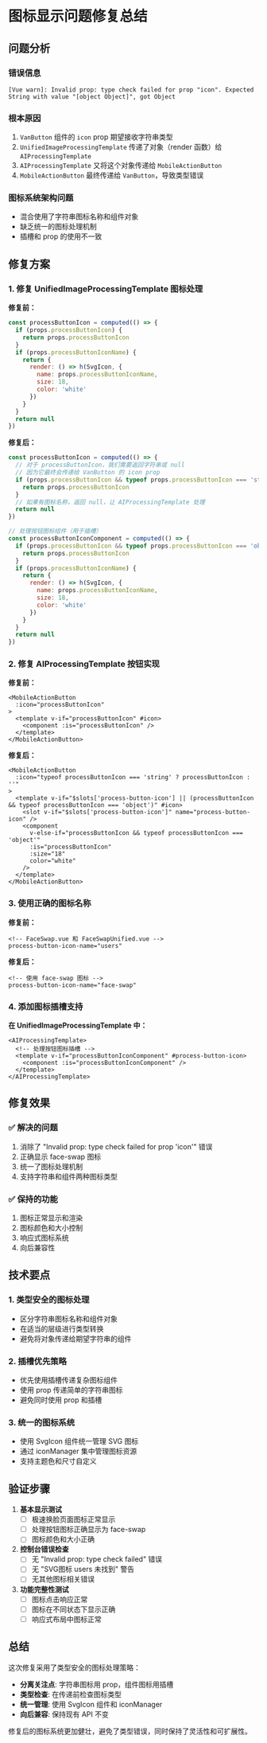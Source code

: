 # 图标显示问题修复总结

## 问题分析

### 错误信息
```
[Vue warn]: Invalid prop: type check failed for prop "icon". Expected String with value "[object Object]", got Object
```

### 根本原因
1. `VanButton` 组件的 `icon` prop 期望接收字符串类型
2. `UnifiedImageProcessingTemplate` 传递了对象（render 函数）给 `AIProcessingTemplate`
3. `AIProcessingTemplate` 又将这个对象传递给 `MobileActionButton`
4. `MobileActionButton` 最终传递给 `VanButton`，导致类型错误

### 图标系统架构问题
- 混合使用了字符串图标名称和组件对象
- 缺乏统一的图标处理机制
- 插槽和 prop 的使用不一致

## 修复方案

### 1. 修复 UnifiedImageProcessingTemplate 图标处理

**修复前：**
```javascript
const processButtonIcon = computed(() => {
  if (props.processButtonIcon) {
    return props.processButtonIcon
  }
  if (props.processButtonIconName) {
    return {
      render: () => h(SvgIcon, {
        name: props.processButtonIconName,
        size: 18,
        color: 'white'
      })
    }
  }
  return null
})
```

**修复后：**
```javascript
const processButtonIcon = computed(() => {
  // 对于 processButtonIcon，我们需要返回字符串或 null
  // 因为它最终会传递给 VanButton 的 icon prop
  if (props.processButtonIcon && typeof props.processButtonIcon === 'string') {
    return props.processButtonIcon
  }
  // 如果有图标名称，返回 null，让 AIProcessingTemplate 处理
  return null
})

// 处理按钮图标组件（用于插槽）
const processButtonIconComponent = computed(() => {
  if (props.processButtonIcon && typeof props.processButtonIcon === 'object') {
    return props.processButtonIcon
  }
  if (props.processButtonIconName) {
    return {
      render: () => h(SvgIcon, {
        name: props.processButtonIconName,
        size: 18,
        color: 'white'
      })
    }
  }
  return null
})
```

### 2. 修复 AIProcessingTemplate 按钮实现

**修复前：**
```vue
<MobileActionButton
  :icon="processButtonIcon"
>
  <template v-if="processButtonIcon" #icon>
    <component :is="processButtonIcon" />
  </template>
</MobileActionButton>
```

**修复后：**
```vue
<MobileActionButton
  :icon="typeof processButtonIcon === 'string' ? processButtonIcon : ''"
>
  <template v-if="$slots['process-button-icon'] || (processButtonIcon && typeof processButtonIcon === 'object')" #icon>
    <slot v-if="$slots['process-button-icon']" name="process-button-icon" />
    <component
      v-else-if="processButtonIcon && typeof processButtonIcon === 'object'"
      :is="processButtonIcon"
      :size="18"
      color="white"
    />
  </template>
</MobileActionButton>
```

### 3. 使用正确的图标名称

**修复前：**
```vue
<!-- FaceSwap.vue 和 FaceSwapUnified.vue -->
process-button-icon-name="users"
```

**修复后：**
```vue
<!-- 使用 face-swap 图标 -->
process-button-icon-name="face-swap"
```

### 4. 添加图标插槽支持

**在 UnifiedImageProcessingTemplate 中：**
```vue
<AIProcessingTemplate>
  <!-- 处理按钮图标插槽 -->
  <template v-if="processButtonIconComponent" #process-button-icon>
    <component :is="processButtonIconComponent" />
  </template>
</AIProcessingTemplate>
```

## 修复效果

### ✅ 解决的问题
1. 消除了 "Invalid prop: type check failed for prop 'icon'" 错误
2. 正确显示 face-swap 图标
3. 统一了图标处理机制
4. 支持字符串和组件两种图标类型

### ✅ 保持的功能
1. 图标正常显示和渲染
2. 图标颜色和大小控制
3. 响应式图标系统
4. 向后兼容性

## 技术要点

### 1. 类型安全的图标处理
- 区分字符串图标名称和组件对象
- 在适当的层级进行类型转换
- 避免将对象传递给期望字符串的组件

### 2. 插槽优先策略
- 优先使用插槽传递复杂图标组件
- 使用 prop 传递简单的字符串图标
- 避免同时使用 prop 和插槽

### 3. 统一的图标系统
- 使用 SvgIcon 组件统一管理 SVG 图标
- 通过 iconManager 集中管理图标资源
- 支持主题色和尺寸自定义

## 验证步骤

1. **基本显示测试**
   - [ ] 极速换脸页面图标正常显示
   - [ ] 处理按钮图标正确显示为 face-swap
   - [ ] 图标颜色和大小正确

2. **控制台错误检查**
   - [ ] 无 "Invalid prop: type check failed" 错误
   - [ ] 无 "SVG图标 users 未找到" 警告
   - [ ] 无其他图标相关错误

3. **功能完整性测试**
   - [ ] 图标点击响应正常
   - [ ] 图标在不同状态下显示正确
   - [ ] 响应式布局中图标正常

## 总结

这次修复采用了类型安全的图标处理策略：
- **分离关注点**: 字符串图标用 prop，组件图标用插槽
- **类型检查**: 在传递前检查图标类型
- **统一管理**: 使用 SvgIcon 组件和 iconManager
- **向后兼容**: 保持现有 API 不变

修复后的图标系统更加健壮，避免了类型错误，同时保持了灵活性和可扩展性。
